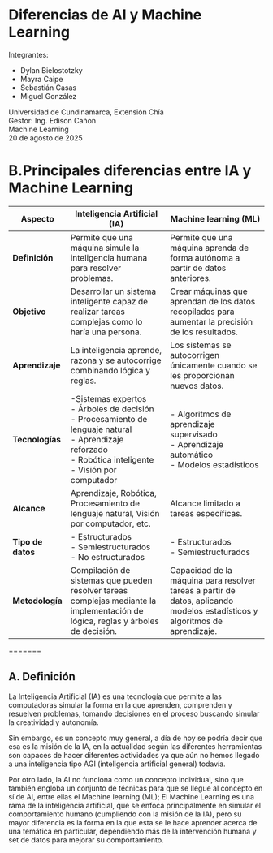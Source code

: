 # Diferencias de AI y Machine Learning

Integrantes:

- Dylan Bielostotzky
- Mayra Caipe
- Sebastián Casas
- Miguel González

Universidad de Cundinamarca, Extensión Chía  
Gestor: Ing. Edison Cañon  
Machine Learning  
20 de agosto de 2025

# B.Principales diferencias entre IA y Machine Learning

| **Aspecto**      | **Inteligencia Artificial (IA)**                                                                 | **Machine learning (ML)**                                                                 |
|------------------|--------------------------------------------------------------------------------------------------|------------------------------------------------------------------------------------------------------|
| **Definición**   | Permite que una máquina simule la inteligencia humana para resolver problemas.                    | Permite que una máquina aprenda de forma autónoma a partir de datos anteriores.                      |
| **Objetivo**     | Desarrollar un sistema inteligente capaz de realizar tareas complejas como lo haría una persona.  | Crear máquinas que aprendan de los datos recopilados para aumentar la precisión de los resultados.   |
| **Aprendizaje**  | La inteligencia aprende, razona y se autocorrige combinando lógica y reglas.                  | Los sistemas se autocorrigen únicamente cuando se les proporcionan nuevos datos.                  |
| **Tecnologías**  | -Sistemas expertos  <br> - Árboles de decisión  <br> - Procesamiento de lenguaje natural  <br> - Aprendizaje reforzado  <br> - Robótica inteligente  <br> - Visión por computador | - Algoritmos de aprendizaje supervisado  <br> - Aprendizaje automático  <br> - Modelos estadísticos   |
| **Alcance**      | Aprendizaje, Robótica, Procesamiento de lenguaje natural, Visión por computador, etc.             | Alcance limitado a tareas específicas.                 |
| **Tipo de datos**| - Estructurados  <br> - Semiestructurados  <br> - No estructurados                                | - Estructurados  <br> - Semiestructurados                                                            |
| **Metodología**  | Compilación de sistemas que pueden resolver tareas complejas mediante la implementación de lógica, reglas y árboles de decisión. | Capacidad de la máquina para resolver tareas a partir de datos, aplicando modelos estadísticos y algoritmos de aprendizaje. |
=======
## A. Definición

 La Inteligencia Artificial (IA) es una tecnología que permite a las computadoras simular la forma en la que aprenden, comprenden y resuelven problemas, tomando decisiones en el proceso buscando simular la creatividad y autonomía.
 
 Sin embargo, es un concepto muy general, a día de hoy se podría decir que esa es la misión de la IA, en la actualidad según las diferentes herramientas son capaces de hacer diferentes actividades ya que aún no hemos llegado a una inteligencia tipo AGI (inteligencia artificial general) todavía.

Por otro lado, la AI no funciona como un concepto individual, sino que también engloba un conjunto de técnicas para que se llegue al concepto en sí de AI, entre ellas el Machine learning (ML); El Machine Learning es una rama de la inteligencia artificial, que se enfoca principalmente en simular el comportamiento humano (cumpliendo con la misión de la IA), pero su mayor diferencia es la forma en la que esta se le hace aprender acerca de una temática en particular, dependiendo más de la intervención humana y set de datos para mejorar su comportamiento.

